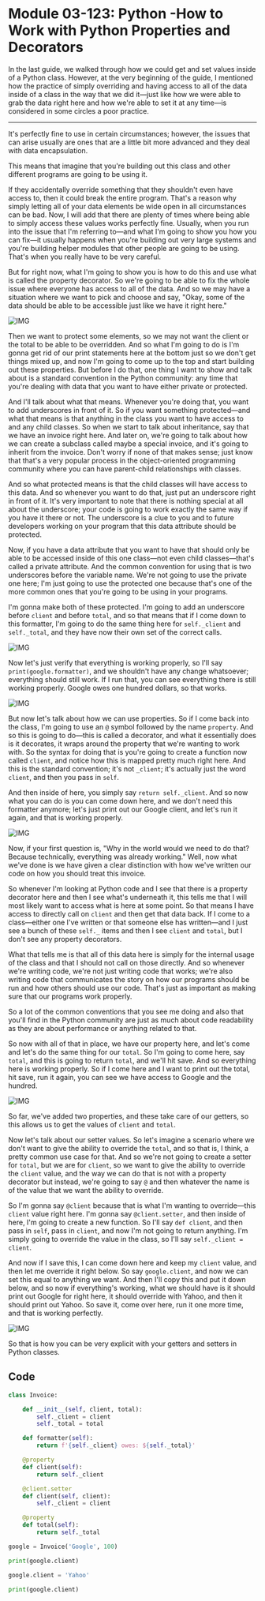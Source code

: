 # Module 03-123: Python -How to Work with Python Properties and Decorators



In the last guide, we walked through how we could get and set values inside of a Python class. However, at the very beginning of the guide, I mentioned how the practice of simply overriding and having access to all of the data inside of a class in the way that we did it—just like how we were able to grab the data right here and how we're able to set it at any time—is considered in some circles a poor practice.

****

It's perfectly fine to use in certain circumstances; however, the issues that can arise usually are ones that are a little bit more advanced and they deal with data encapsulation.  

This means that imagine that you're building out this class and other different programs are going to be using it. 

If they accidentally override something that they shouldn't even have access to, then it could break the entire program. That's a reason why simply letting all of your data elements be wide open in all circumstances can be bad. Now, I will add that there are plenty of times where being able to simply access these values works perfectly fine. Usually, when you run into the issue that I'm referring to—and what I'm going to show you how you can fix—it usually happens when you're building out very large systems and you're building helper modules that other people are going to be using. That's when you really have to be very careful. 

But for right now, what I'm going to show you is how to do this and use what is called the property decorator. So we're going to be able to fix the whole issue where everyone has access to all of the data. And so we may have a situation where we want to pick and choose and say, "Okay, some of the data should be able to be accessible just like we have it right here."

![IMG](https://s3-us-west-2.amazonaws.com/images-devcamp/Advanced+Python+Programming/Object+Oriented+Programming+(OOP)+in+Python/How+to+Work+with+Python+Properties+and+Decorators+%23+1570/image11.png)

Then we want to protect some elements, so we may not want the client or the total to be able to be overridden. And so what I'm going to do is I'm gonna get rid of our print statements here at the bottom just so we don't get things mixed up, and now I'm going to come up to the top and start building out these properties. But before I do that, one thing I want to show and talk about is a standard convention in the Python community: any time that you're dealing with data that you want to have either private or protected.

And I'll talk about what that means. Whenever you're doing that, you want to add underscores in front of it. So if you want something protected—and what that means is that anything in the class you want to have access to and any child classes. So when we start to talk about inheritance, say that we have an invoice right here. And later on, we're going to talk about how we can create a subclass called maybe a special invoice, and it's going to inherit from the invoice. Don't worry if none of that makes sense; just know that that's a very popular process in the object-oriented programming community where you can have parent-child relationships with classes.

And so what protected means is that the child classes will have access to this data. And so whenever you want to do that, just put an underscore right in front of it. It's very important to note that there is nothing special at all about the underscore; your code is going to work exactly the same way if you have it there or not. The underscore is a clue to you and to future developers working on your program that this data attribute should be protected.

Now, if you have a data attribute that you want to have that should only be able to be accessed inside of this one class—not even child classes—that's called a private attribute. And the common convention for using that is two underscores before the variable name. We're not going to use the private one here; I'm just going to use the protected one because that's one of the more common ones that you're going to be using in your programs.

I'm gonna make both of these protected. I'm going to add an underscore before `client` and before `total`, and so that means that if I come down to this formatter, I'm going to do the same thing here for `self._client` and `self._total`, and they have now their own set of the correct calls.

![IMG](https://s3-us-west-2.amazonaws.com/images-devcamp/Advanced+Python+Programming/Object+Oriented+Programming+(OOP)+in+Python/How+to+Work+with+Python+Properties+and+Decorators+%23+1570/image12.png)

Now let's just verify that everything is working properly, so I'll say `print(google.formatter)`, and we shouldn't have any change whatsoever; everything should still work. If I run that, you can see everything there is still working properly. Google owes one hundred dollars, so that works.

![IMG](https://s3-us-west-2.amazonaws.com/images-devcamp/Advanced+Python+Programming/Object+Oriented+Programming+(OOP)+in+Python/How+to+Work+with+Python+Properties+and+Decorators+%23+1570/image13.png)

But now let's talk about how we can use properties. So if I come back into the class, I'm going to use an `@` symbol followed by the name `property`. And so this is going to do—this is called a decorator, and what it essentially does is it decorates, it wraps around the property that we're wanting to work with. So the syntax for doing that is you're going to create a function now called `client`, and notice how this is mapped pretty much right here. And this is the standard convention; it's not `_client`; it's actually just the word `client`, and then you pass in `self`.

And then inside of here, you simply say `return self._client`. And so now what you can do is you can come down here, and we don't need this formatter anymore; let's just print out our Google client, and let's run it again, and that is working properly.

![IMG](https://s3-us-west-2.amazonaws.com/images-devcamp/Advanced+Python+Programming/Object+Oriented+Programming+(OOP)+in+Python/How+to+Work+with+Python+Properties+and+Decorators+%23+1570/image14.png)

Now, if your first question is, "Why in the world would we need to do that? Because technically, everything was already working." Well, now what we've done is we have given a clear distinction with how we've written our code on how you should treat this invoice.

So whenever I'm looking at Python code and I see that there is a property decorator here and then I see what's underneath it, this tells me that I will most likely want to access what is here at some point. So that means I have access to directly call on `client` and then get that data back. If I come to a class—either one I've written or that someone else has written—and I just see a bunch of these `self._` items and then I see `client` and `total`, but I don't see any property decorators.

What that tells me is that all of this data here is simply for the internal usage of the class and that I should not call on those directly. And so whenever we're writing code, we're not just writing code that works; we're also writing code that communicates the story on how our programs should be run and how others should use our code. That's just as important as making sure that our programs work properly.

So a lot of the common conventions that you see me doing and also that you'll find in the Python community are just as much about code readability as they are about performance or anything related to that.

So now with all of that in place, we have our property here, and let's come and let's do the same thing for our `total`. So I'm going to come here, say `total`, and this is going to return `total`, and we'll hit save. And so everything here is working properly. So if I come here and I want to print out the total, hit save, run it again, you can see we have access to Google and the hundred.

![IMG](https://s3-us-west-2.amazonaws.com/images-devcamp/Advanced+Python+Programming/Object+Oriented+Programming+(OOP)+in+Python/How+to+Work+with+Python+Properties+and+Decorators+%23+1570/image15.png)

So far, we've added two properties, and these take care of our getters, so this allows us to get the values of `client` and `total`.

Now let's talk about our setter values. So let's imagine a scenario where we don't want to give the ability to override the `total`, and so that is, I think, a pretty common use case for that. And so we're not going to create a setter for `total`, but we are for `client`, so we want to give the ability to override the `client` value, and the way we can do that is not with a property decorator but instead, we're going to say `@` and then whatever the name is of the value that we want the ability to override.

So I'm gonna say `@client` because that is what I'm wanting to override—this `client` value right here. I'm gonna say `@client.setter`, and then inside of here, I'm going to create a new function. So I'll say `def client`, and then pass in `self`, pass in `client`, and now I'm not going to return anything. I'm simply going to override the value in the class, so I'll say `self._client = client`.

And now if I save this, I can come down here and keep my `client` value, and then let me override it right below. So say `google.client`, and now we can set this equal to anything we want. And then I'll copy this and put it down below, and so now if everything's working, what we should have is it should print out Google for right here, it should override with Yahoo, and then it should print out Yahoo. So save it, come over here, run it one more time, and that is working perfectly.

![IMG](https://s3-us-west-2.amazonaws.com/images-devcamp/Advanced+Python+Programming/Object+Oriented+Programming+(OOP)+in+Python/How+to+Work+with+Python+Properties+and+Decorators+%23+1570/image16.png)

So that is how you can be very explicit with your getters and setters in Python classes.

## Code

```python
class Invoice:

    def __init__(self, client, total):
        self._client = client
        self._total = total

    def formatter(self):
        return f'{self._client} owes: ${self._total}'

    @property
    def client(self):
        return self._client

    @client.setter
    def client(self, client):
        self._client = client

    @property
    def total(self):
        return self._total

google = Invoice('Google', 100)

print(google.client)

google.client = 'Yahoo'

print(google.client)
```
